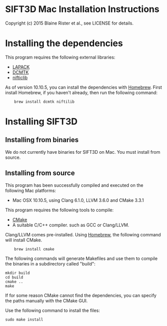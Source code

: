 # SIFT3D Mac Installation Instructions

Copyright (c) 2015 Blaine Rister et al., see LICENSE for details.

# Installing the dependencies

This program requires the following external libraries:
- [LAPACK](http://www.netlib.org/lapack/)
- [DCMTK](http://dicom.offis.de/dcmtk.php.en)
- [nifticlib](http://sourceforge.net/projects/niftilib/files/nifticlib/)

As of version 10.10.5, you can install the dependencies with [Homebrew](http://brew.sh/). First install Homebrew, if you haven't already, then run the following command:
 
        brew install dcmtk niftilib

# Installing SIFT3D

## Installing from binaries

We do not currently have binaries for SIFT3D on Mac. You must install from source.

## Installing from source

This program has been successfully compiled and executed on the following Mac platforms:
- Mac OSX 10.10.5, using Clang 6.1.0, LLVM 3.6.0 and CMake 3.3.1

This program requires the following tools to compile:
- [CMake](http://www.cmake.org)
- A suitable C/C++ compiler. such as GCC or Clang/LLVM.

Clang/LLVM comes pre-installed. Using [Homebrew](http://brew.sh), the following command will install CMake.

        brew install cmake

The following commands will generate Makefiles and use them to compile the binaries in a subdirectory called "build":

	mkdir build
	cd build
	cmake ..
	make

If for some reason CMake cannot find the dependencies, you can specify the paths manually with the CMake GUI. 

Use the following command to install the files:

	sudo make install
